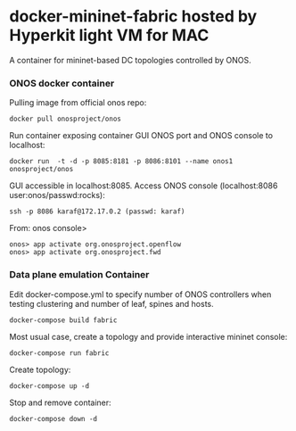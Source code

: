 # docker-mininet-fabric hosted by Hyperkit light VM for MAC
A container for mininet-based DC topologies controlled by ONOS.

### ONOS docker container

Pulling image from official onos repo:

```
docker pull onosproject/onos
```

Run container exposing container GUI ONOS port and ONOS console to localhost:

```
docker run  -t -d -p 8085:8181 -p 8086:8101 --name onos1 onosproject/onos
```

GUI accessible in localhost:8085. Access ONOS console (localhost:8086 user:onos/passwd:rocks):

```
ssh -p 8086 karaf@172.17.0.2 (passwd: karaf)
```

From: onos console>

```
onos> app activate org.onosproject.openflow
onos> app activate org.onosproject.fwd
```

### Data plane emulation Container

Edit docker-compose.yml to specify number of ONOS controllers when testing clustering and number of leaf, spines and hosts.

```
docker-compose build fabric
```

Most usual case, create a topology and provide interactive mininet console:

```
docker-compose run fabric
```

Create topology:

```
docker-compose up -d
```

Stop and remove container:

```
docker-compose down -d
```
